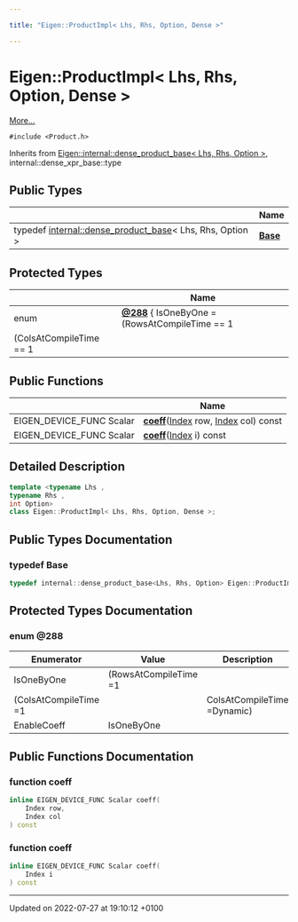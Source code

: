 ```yaml
---

title: "Eigen::ProductImpl< Lhs, Rhs, Option, Dense >"

---
```


# Eigen::ProductImpl< Lhs, Rhs, Option, Dense >



 [More...](#detailed-description)


`#include <Product.h>`

Inherits from [Eigen::internal::dense_product_base< Lhs, Rhs, Option >](http://example.org/classes/classeigen_1_1internal_1_1dense__product__base/), internal::dense_xpr_base::type

## Public Types

|                | Name           |
| -------------- | -------------- |
| typedef <a href="http://example.org/classes/classeigen_1_1internal_1_1dense__product__base/">internal::dense_product_base</a>< Lhs, Rhs, Option > | **[Base](http://example.org/classes/classeigen_1_1productimpl_3_01lhs_00_01rhs_00_01option_00_01dense_01_4/#typedef-base)**  |

## Protected Types

|                | Name           |
| -------------- | -------------- |
| enum| **[@288](http://example.org/classes/classeigen_1_1productimpl_3_01lhs_00_01rhs_00_01option_00_01dense_01_4/#enum-@288)** { IsOneByOne = (RowsAtCompileTime == 1 || RowsAtCompileTime == Dynamic) && 
                   (ColsAtCompileTime == 1 || ColsAtCompileTime == Dynamic), EnableCoeff = IsOneByOne || Option==LazyProduct} |

## Public Functions

|                | Name           |
| -------------- | -------------- |
| EIGEN_DEVICE_FUNC Scalar | **[coeff](http://example.org/classes/classeigen_1_1productimpl_3_01lhs_00_01rhs_00_01option_00_01dense_01_4/#function-coeff)**(<a href="http://example.org/namespaces/namespaceeigen/#typedef-index">Index</a> row, <a href="http://example.org/namespaces/namespaceeigen/#typedef-index">Index</a> col) const |
| EIGEN_DEVICE_FUNC Scalar | **[coeff](http://example.org/classes/classeigen_1_1productimpl_3_01lhs_00_01rhs_00_01option_00_01dense_01_4/#function-coeff)**(<a href="http://example.org/namespaces/namespaceeigen/#typedef-index">Index</a> i) const |

## Detailed Description

```cpp
template <typename Lhs ,
typename Rhs ,
int Option>
class Eigen::ProductImpl< Lhs, Rhs, Option, Dense >;
```

## Public Types Documentation

### typedef Base

```cpp
typedef internal::dense_product_base<Lhs, Rhs, Option> Eigen::ProductImpl< Lhs, Rhs, Option, Dense >::Base;
```


## Protected Types Documentation

### enum @288

| Enumerator | Value | Description |
| ---------- | ----- | ----------- |
| IsOneByOne | (RowsAtCompileTime =1 || RowsAtCompileTime =Dynamic) && 
                   (ColsAtCompileTime =1 || ColsAtCompileTime =Dynamic)|   |
| EnableCoeff | IsOneByOne || Option==LazyProduct|   |




## Public Functions Documentation

### function coeff

```cpp
inline EIGEN_DEVICE_FUNC Scalar coeff(
    Index row,
    Index col
) const
```


### function coeff

```cpp
inline EIGEN_DEVICE_FUNC Scalar coeff(
    Index i
) const
```


-------------------------------

Updated on 2022-07-27 at 19:10:12 +0100